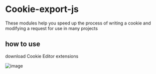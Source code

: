 # Cookie-export-js
These modules help you speed up the process of writing a cookie and modifying a request for use in many projects


## how to use

download Cookie Editor extensions

![image](https://github.com/moomle0000/Cookie-export-js/assets/68758566/eb68ce23-4ffb-43ae-bfa2-ae417639a1df)
